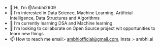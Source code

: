 - 👋 Hi, I’m @Ambhi2609
- 👀 I’m interested in Data Science, Machine Learning, Artificial Intelligence, Data Structures and Algorithms
- 🌱 I’m currently learning DSA and Machine learning
- 💞️ I’m looking to collaborate on Open Source project wit opportunities to learn new things
- 📫 How to reach me email:- ambhiofficial@gmail.com, Insta :- ambhi.ai

<!---
Ambhi2609/Ambhi2609 is a ✨ special ✨ repository because its `README.md` (this file) appears on your GitHub profile.
You can click the Preview link to take a look at your changes.
--->
